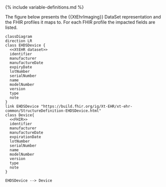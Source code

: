 {% include variable-definitions.md %}

The figure below presents the {{XtEhrImaging}} DataSet representation and the FHIR profiles it maps to. For each FHIR profile the impacted fields are listed.

```mermaid
classDiagram
direction LR
class EHDSDevice {
  <<XtEHR dataset>>
  identifier
  manufacturer
  manufactureDate
  expiryDate
  lotNumber
  serialNumber
  name
  modelNumber
  version
  type
  note
}
link EHDSDevice "https://build.fhir.org/ig/Xt-EHR/xt-ehr-common/StructureDefinition-EHDSDevice.html"
class Device{
  <<FHIR>>
  identifier
  manufacturer
  manufactureDate
  expirationDate
  lotNumber
  serialNumber
  name
  modelNumber
  version
  type
  note
}

EHDSDevice --> Device
```

